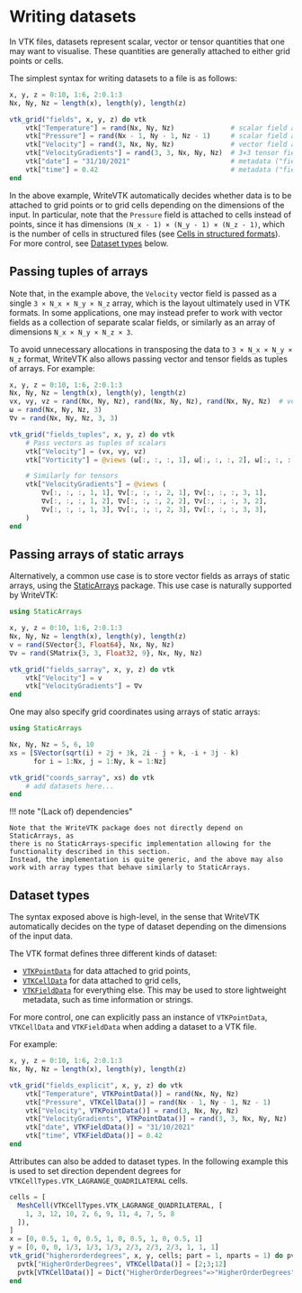 # Writing datasets

In VTK files, datasets represent scalar, vector or tensor quantities that one may want to visualise.
These quantities are generally attached to either grid points or cells.

The simplest syntax for writing datasets to a file is as follows:

```julia
x, y, z = 0:10, 1:6, 2:0.1:3
Nx, Ny, Nz = length(x), length(y), length(z)

vtk_grid("fields", x, y, z) do vtk
    vtk["Temperature"] = rand(Nx, Ny, Nz)              # scalar field attached to points
    vtk["Pressure"] = rand(Nx - 1, Ny - 1, Nz - 1)     # scalar field attached to cells
    vtk["Velocity"] = rand(3, Nx, Ny, Nz)              # vector field attached to points
    vtk["VelocityGradients"] = rand(3, 3, Nx, Ny, Nz)  # 3×3 tensor field attached to points
    vtk["date"] = "31/10/2021"                         # metadata ("field data" in VTK)
    vtk["time"] = 0.42                                 # metadata ("field data" in VTK)
end
```

In the above example, WriteVTK automatically decides whether data is to be
attached to grid points or to grid cells depending on the dimensions of the
input.
In particular, note that the `Pressure` field is attached to cells instead of points, since it has dimensions ``(N_x - 1) × (N_y - 1) × (N_z - 1)``, which is the number of cells in structured files (see [Cells in structured formats](@ref)).
For more control, see [Dataset types](@ref) below.

## Passing tuples of arrays

Note that, in the example above, the `Velocity` vector field is passed as a single ``3 × N_x × N_y × N_z`` array, which is the layout ultimately used in VTK formats.
In some applications, one may instead prefer to work with vector fields as a collection of separate scalar fields, or similarly as an array of dimensions ``N_x × N_y × N_z × 3``.

To avoid unnecessary allocations in transposing the data to ``3 × N_x × N_y × N_z`` format, WriteVTK also allows passing vector and tensor fields as tuples of arrays.
For example:

```julia
x, y, z = 0:10, 1:6, 2:0.1:3
Nx, Ny, Nz = length(x), length(y), length(z)
vx, vy, vz = rand(Nx, Ny, Nz), rand(Nx, Ny, Nz), rand(Nx, Ny, Nz)  # vector as separate fields
ω = rand(Nx, Ny, Nz, 3)
∇v = rand(Nx, Ny, Nz, 3, 3)

vtk_grid("fields_tuples", x, y, z) do vtk
    # Pass vectors as tuples of scalars
    vtk["Velocity"] = (vx, vy, vz)
    vtk["Vorticity"] = @views (ω[:, :, :, 1], ω[:, :, :, 2], ω[:, :, :, 3])

    # Similarly for tensors
    vtk["VelocityGradients"] = @views (
        ∇v[:, :, :, 1, 1], ∇v[:, :, :, 2, 1], ∇v[:, :, :, 3, 1],
        ∇v[:, :, :, 1, 2], ∇v[:, :, :, 2, 2], ∇v[:, :, :, 3, 2],
        ∇v[:, :, :, 1, 3], ∇v[:, :, :, 2, 3], ∇v[:, :, :, 3, 3],
    )
end
```

## Passing arrays of static arrays

Alternatively, a common use case is to store vector fields as arrays of
static arrays, using the
[StaticArrays](https://github.com/JuliaArrays/StaticArrays.jl) package.
This use case is naturally supported by WriteVTK:

```julia
using StaticArrays

x, y, z = 0:10, 1:6, 2:0.1:3
Nx, Ny, Nz = length(x), length(y), length(z)
v = rand(SVector{3, Float64}, Nx, Ny, Nz)
∇v = rand(SMatrix{3, 3, Float32, 9}, Nx, Ny, Nz)

vtk_grid("fields_sarray", x, y, z) do vtk
    vtk["Velocity"] = v
    vtk["VelocityGradients"] = ∇v
end
```

One may also specify grid coordinates using arrays of static arrays:

```julia
using StaticArrays

Nx, Ny, Nz = 5, 6, 10
xs = [SVector(sqrt(i) + 2j + 3k, 2i - j + k, -i + 3j - k)
      for i = 1:Nx, j = 1:Ny, k = 1:Nz]

vtk_grid("coords_sarray", xs) do vtk
    # add datasets here...
end
```

!!! note "(Lack of) dependencies"

    Note that the WriteVTK package does not directly depend on StaticArrays, as
    there is no StaticArrays-specific implementation allowing for the
    functionality described in this section.
    Instead, the implementation is quite generic, and the above may also work with array types that behave similarly to StaticArrays.

## Dataset types

The syntax exposed above is high-level, in the sense that WriteVTK
automatically decides on the type of dataset depending on the dimensions of the
input data.

The VTK format defines three different kinds of dataset:

- [`VTKPointData`](@ref) for data attached to grid points,
- [`VTKCellData`](@ref) for data attached to grid cells,
- [`VTKFieldData`](@ref) for everything else.
  This may be used to store lightweight metadata, such as time information or
  strings.

For more control, one can explicitly pass an instance of `VTKPointData`,
`VTKCellData` and `VTKFieldData` when adding a dataset to a VTK file.

For example:

```julia
x, y, z = 0:10, 1:6, 2:0.1:3
Nx, Ny, Nz = length(x), length(y), length(z)

vtk_grid("fields_explicit", x, y, z) do vtk
    vtk["Temperature", VTKPointData()] = rand(Nx, Ny, Nz)
    vtk["Pressure", VTKCellData()] = rand(Nx - 1, Ny - 1, Nz - 1)
    vtk["Velocity", VTKPointData()] = rand(3, Nx, Ny, Nz)
    vtk["VelocityGradients", VTKPointData()] = rand(3, 3, Nx, Ny, Nz)
    vtk["date", VTKFieldData()] = "31/10/2021"
    vtk["time", VTKFieldData()] = 0.42
end
```

Attributes can also be added to dataset types.  In the following example this is
used to set direction dependent degrees for
`VTKCellTypes.VTK_LAGRANGE_QUADRILATERAL` cells.

```julia
cells = [
  MeshCell(VTKCellTypes.VTK_LAGRANGE_QUADRILATERAL, [
    1, 3, 12, 10, 2, 6, 9, 11, 4, 7, 5, 8
  ]),
]
x = [0, 0.5, 1, 0, 0.5, 1, 0, 0.5, 1, 0, 0.5, 1]
y = [0, 0, 0, 1/3, 1/3, 1/3, 2/3, 2/3, 2/3, 1, 1, 1]
vtk_grid("higherorderdegrees", x, y, cells; part = 1, nparts = 1) do pvtk
  pvtk["HigherOrderDegrees", VTKCellData()] = [2;3;12]
  pvtk[VTKCellData()] = Dict("HigherOrderDegrees"=>"HigherOrderDegrees")
end
```
